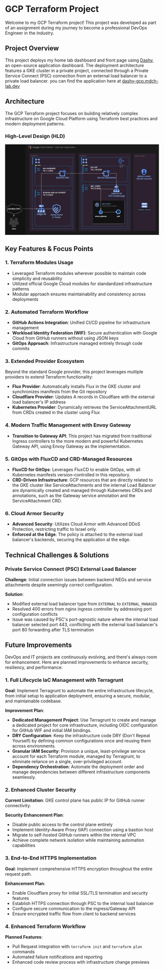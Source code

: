 # GCP Terraform Project

Welcome to my GCP Terraform project! This project was developed as part of an assignment during my journey to become a professional DevOps Engineer in the industry.

## Project Overview

This project deploys my home lab dashboard and front page using [Dashy](https://dashy.to/), an open-source application dashboard. The deployment architecture features a GKE cluster in a private project, connected through a Private Service Connect (PSC) connection from an external load balancer to a private load balancer. you can find the application here at [dashy-gcp.mdch-lab.dev](https://dashy-gcp.mdch-lab.dev)

## Architecture

The GCP Terraform project focuses on building relatively complex infrastructure on Google Cloud Platform using Terraform best practices and modern deployment patterns.

### High-Level Design (HLD)
![alt text](img/gcp-terraform.drawio.png)
## Key Features & Focus Points

### 1. Terraform Modules Usage
- Leveraged Terraform modules wherever possible to maintain code simplicity and reusability
- Utilized official Google Cloud modules for standardized infrastructure patterns
- Modular approach ensures maintainability and consistency across deployments

### 2. Automated Terraform Workflow
- **GitHub Actions Integration**: Unified CI/CD pipeline for infrastructure management
- **Workload Identity Federation (WIF)**: Secure authentication with Google Cloud from GitHub runners without using JSON keys
- **GitOps Approach**: Infrastructure managed entirely through code commits

### 3. Extended Provider Ecosystem
Beyond the standard Google provider, this project leverages multiple providers to extend Terraform functionality:

- **Flux Provider**: Automatically installs Flux in the GKE cluster and synchronizes manifests from the Git repository
- **Cloudflare Provider**: Updates A records in Cloudflare with the external load balancer's IP address
- **Kubernetes Provider**: Dynamically retrieves the ServiceAttachmentURL from CRDs created in the cluster using Flux

### 4. Modern Traffic Management with Envoy Gateway
- **Transition to Gateway API**: This project has migrated from traditional Ingress controllers to the more modern and powerful Kubernetes Gateway API, using Envoy Gateway as the implementation.

### 5. GitOps with FluxCD and CRD-Managed Resources
- **FluxCD for GitOps**: Leverages FluxCD to enable GitOps, with all Kubernetes manifests version-controlled in this repository.
- **CRD-Driven Infrastructure**: GCP resources that are directly related to the GKE cluster like ServiceAttachments and the internal Load Balancer are dynamically created and managed through Kubernetes CRDs and annotations, such as the Gateway service annotation and the ServiceAttachment CRD.

### 6. Cloud Armor Security
- **Advanced Security**: Utilizes Cloud Armor with Advanced DDoS Protection, restricting traffic to Israel only.
- **Enforced at the Edge**: The policy is attached to the external load balancer's backends, securing the application at the edge.

## Technical Challenges & Solutions

### Private Service Connect (PSC) External Load Balancer
**Challenge**: Initial connection issues between backend NEGs and service attachments despite seemingly correct configuration.

**Solution**: 
- Modified external load balancer type from `EXTERNAL` to `EXTERNAL_MANAGED`
- Resolved 400 errors from nginx ingress controller by addressing port configuration conflicts
- Issue was caused by PSC's port-agnostic nature where the internal load balancer selected port 443, conflicting with the external load balancer's port 80 forwarding after TLS termination

## Future Improvements

DevOps and IT projects are continuously evolving, and there's always room for enhancement. Here are planned improvements to enhance security, resiliency, and performance:

### 1. Full Lifecycle IaC Management with Terragrunt
**Goal**: Implement Terragrunt to automate the entire infrastructure lifecycle, from initial setup to application deployment, ensuring a secure, modular, and maintainable codebase.

**Improvement Plan**:
- **Dedicated Management Project**: Use Terragrunt to create and manage a dedicated project for core infrastructure, including OIDC configuration for GitHub WIF and initial IAM bindings.
- **DRY Configuration**: Keep the infrastructure code DRY (Don't Repeat Yourself) by defining common configurations once and reusing them across environments.
- **Granular IAM Security**: Provision a unique, least-privilege service account for each Terraform module, managed by Terragrunt, to eliminate reliance on a single, over-privileged account.
- **Dependency Orchestration**: Automate the deployment order and manage dependencies between different infrastructure components seamlessly.

### 2. Enhanced Cluster Security
**Current Limitation**: GKE control plane has public IP for GitHub runner connectivity.

**Security Enhancement Plan**:
- Disable public access to the control plane entirely
- Implement Identity-Aware Proxy (IAP) connection using a bastion host
- Migrate to self-hosted GitHub runners within the internal VPC
- Achieve complete network isolation while maintaining automation capabilities

### 3. End-to-End HTTPS Implementation
**Goal**: Implement comprehensive HTTPS encryption throughout the entire request path.

**Enhancement Plan**:
- Enable Cloudflare proxy for initial SSL/TLS termination and security features
- Establish HTTPS connection through PSC to the internal load balancer
- Configure secure communication to the ingress/Gateway API
- Ensure encrypted traffic flow from client to backend services

### 4. Enhanced Terraform Workflow
**Planned Features**:
- Pull Request integration with `terraform init` and `terraform plan` commands
- Automated failure notifications and reporting
- Enhanced code review process with infrastructure change previews